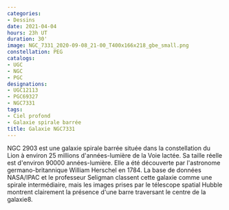 ```yaml
---
categories:
- Dessins
date: 2021-04-04
hours: 23h UT
duration: 30'
image: NGC_7331_2020-09-08_21-00_T400x166x218_gbe_small.png
constellation: PEG
catalogs:
- UGC
- NGC
- PGC
designations:
- UGC12113
- PGC69327 
- NGC7331
tags:
- Ciel profond
- Galaxie spirale barrée
title: Galaxie NGC7331
---
```

NGC 2903 est une galaxie spirale barrée située dans la constellation du Lion à environ 25 millions d'années-lumière de la Voie lactée. Sa taille réelle est d'environ 90000 années-lumière. Elle a été découverte par l'astronome germano-britannique William Herschel en 1784. La base de données NASA/IPAC et le professeur Seligman classent cette galaxie comme une spirale intermédiaire, mais les images prises par le télescope spatial Hubble montrent clairement la présence d'une barre traversant le centre de la galaxie8. 
